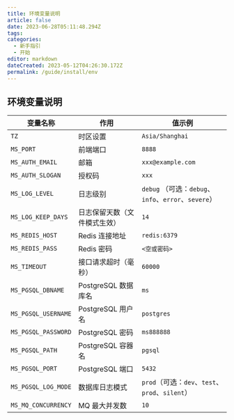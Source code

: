 ```yaml
---
title: 环境变量说明
article: false
date: 2023-06-28T05:11:48.294Z
tags:
categories: 
  - 新手指引
  - 开始
editor: markdown
dateCreated: 2023-05-12T04:26:30.172Z
permalink: /guide/install/env
---
```


## 环境变量说明

| 变量名称              | 作用                          | 值示例                    |
|----------------------|-----------------------------|--------------------------|
| `TZ`                | 时区设置                      | `Asia/Shanghai`         |
| `MS_PORT`           | 前端端口                      | `8888`                   |
| `MS_AUTH_EMAIL`     | 邮箱                          | `xxx@example.com`        |
| `MS_AUTH_SLOGAN`    | 授权码                        | `xxx`                    |
| `MS_LOG_LEVEL`      | 日志级别                      | `debug` （可选：`debug`、`info`、`error`、`severe`） |
| `MS_LOG_KEEP_DAYS`  | 日志保留天数（文件模式生效）  | `14`                     |
| `MS_REDIS_HOST`     | Redis 连接地址                | `redis:6379`             |
| `MS_REDIS_PASS`     | Redis 密码                    | `<空或密码>`             |
| `MS_TIMEOUT`        | 接口请求超时（毫秒）          | `60000`                  |
| `MS_PGSQL_DBNAME`   | PostgreSQL 数据库名           | `ms`                     |
| `MS_PGSQL_USERNAME` | PostgreSQL 用户名             | `postgres`               |
| `MS_PGSQL_PASSWORD` | PostgreSQL 密码               | `ms888888`               |
| `MS_PGSQL_PATH`     | PostgreSQL 容器名             | `pgsql`                  |
| `MS_PGSQL_PORT`     | PostgreSQL 端口               | `5432`                   |
| `MS_PGSQL_LOG_MODE` | 数据库日志模式                | `prod`（可选：`dev`、`test`、`prod`、`silent`） |
| `MS_MQ_CONCURRENCY` | MQ 最大并发数                 | `10`                     |
